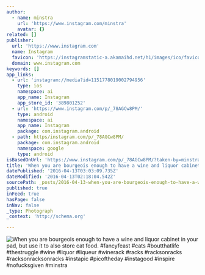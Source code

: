 ```yaml
---
author:
  - name: minstra
    url: 'https://www.instagram.com/minstra'
    avatar: {}
related: []
publisher:
  url: 'https://www.instagram.com'
  name: Instagram
  favicon: 'https://instagramstatic-a.akamaihd.net/h1/images/ico/favicon.ico/7cdab0872b15.ico'
  domain: www.instagram.com
keywords: []
app_links:
  - url: 'instagram://media?id=1151778019002794956'
    type: ios
    namespace: ai
    app_name: Instagram
    app_store_id: '389801252'
  - url: 'https://www.instagram.com/p/_78AGCw8PM/'
    type: android
    namespace: ai
    app_name: Instagram
    package: com.instagram.android
  - path: https/instagram.com/p/_78AGCw8PM/
    package: com.instagram.android
    namespace: google
    type: android
isBasedOnUrl: 'https://www.instagram.com/p/_78AGCw8PM/?taken-by=minstra'
title: 'When you are bourgeois enough to have a wine and liquor cabinet in your pad, but use it to also store cat food. #fancyfeast #cats #boutthatlife #thestruggle #wine #liquor #liqueur #winerack #racks #racksonracks #racksonracksonracks #instapic #picoftheday #instagood #inspire #nofucksgiven #minstra'
datePublished: '2016-04-13T03:03:09.735Z'
dateModified: '2016-04-13T02:18:04.542Z'
sourcePath: _posts/2016-04-13-when-you-are-bourgeois-enough-to-have-a-wine-and-liquor-cabi.md
published: true
inFeed: true
hasPage: false
inNav: false
_type: Photograph
_context: 'http://schema.org'

---
```

![When you are bourgeois enough to have a wine and liquor cabinet in your pad, but use it to also store cat food. #fancyfeast #cats #boutthatlife #thestruggle #wine #liquor #liqueur #winerack #racks #racksonracks #racksonracksonracks #instapic #picoftheday #instagood #inspire #nofucksgiven #minstra](https://scontent.cdninstagram.com/t51.2885-15/s640x640/sh0.08/e35/10362250_517623701731745_1029340603_n.jpg?ig_cache_key=MTE1MTc3ODAxOTAwMjc5NDk1Ng%3D%3D.2)